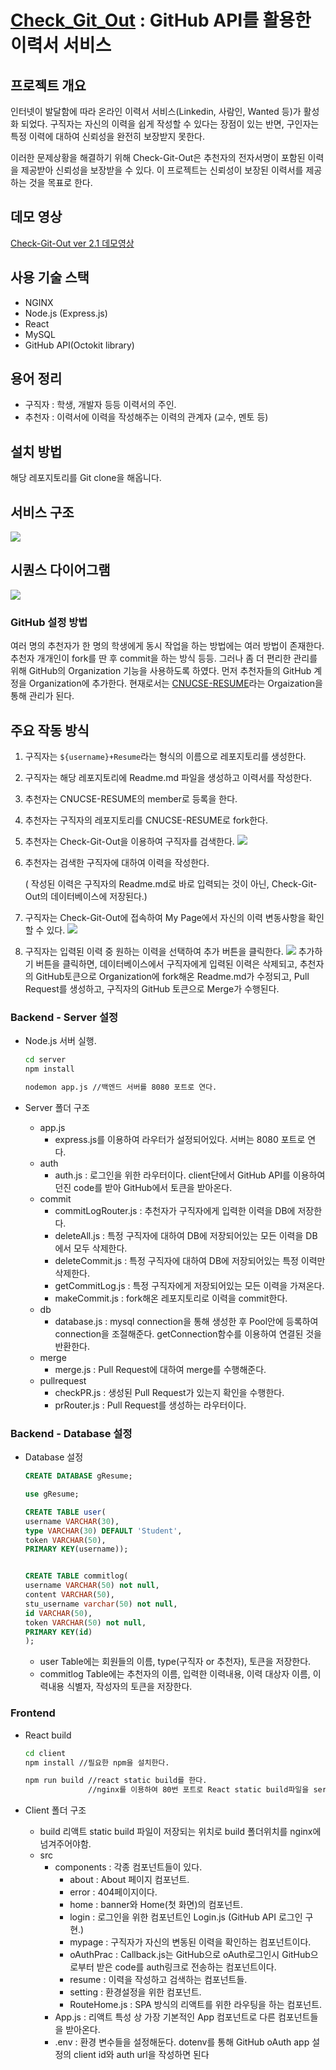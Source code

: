 # [Check_Git_Out](http://checkgitout.com) : GitHub API를 활용한 이력서 서비스

## 프로젝트 개요

인터넷이 발달함에 따라 온라인 이력서 서비스(Linkedin, 사람인, Wanted 등)가 활성화 되었다.
구직자는 자신의 이력을 쉽게 작성할 수 있다는 장점이 있는 반면, 구인자는 특정 이력에 대하여 신뢰성을 완전히 보장받지 못한다.

이러한 문제상황을 해결하기 위해 Check-Git-Out은 추천자의 전자서명이 포함된 이력을 제공받아 신뢰성을 보장받을 수 있다.
이 프로젝트는 신뢰성이 보장된 이력서를 제공하는 것을 목표로 한다.

## 데모 영상

[Check-Git-Out ver 2.1 데모영상](https://www.youtube.com/watch?v=_vczlV2JfGU&ab_channel=HyunsooKim)

## 사용 기술 스택

- NGINX
- Node.js (Express.js)
- React
- MySQL
- GitHub API(Octokit library)

## 용어 정리

- 구직자 : 학생, 개발자 등등 이력서의 주인.
- 추천자 : 이력서에 이력을 작성해주는 이력의 관계자 (교수, 멘토 등)

## 설치 방법

해당 레포지토리를 Git clone을 해옵니다.

## 서비스 구조

<img src ="./Asset/architecture.png">

## 시퀀스 다이어그램

<img src ="./Asset/seq.png">

### GitHub 설정 방법

여러 명의 추천자가 한 명의 학생에게 동시 작업을 하는 방법에는 여러 방법이 존재한다. 추천자 개개인이 fork를 딴 후 commit을 하는 방식 등등.
그러나 좀 더 편리한 관리를 위해 GitHub의 Organization 기능을 사용하도록 하였다.
먼저 추천자들의 GitHub 계정을 Organization에 추가한다. 현재로서는 [CNUCSE-RESUME](https://github.com/CNUCSE-RESUME)라는 Orgaization을 통해 관리가 된다.

## 주요 작동 방식

1. 구직자는 `${username}+Resume`라는 형식의 이름으로 레포지토리를 생성한다.
2. 구직자는 해당 레포지토리에 Readme.md 파일을 생성하고 이력서를 작성한다.
3. 추천자는 CNUCSE-RESUME의 member로 등록을 한다.
4. 추천자는 구직자의 레포지토리를 CNUCSE-RESUME로 fork한다.
5. 추천자는 Check-Git-Out을 이용하여 구직자를 검색한다.
   <img src ="./Asset/searchUser.png">

6. 추천자는 검색한 구직자에 대하여 이력을 작성한다.

   ( 작성된 이력은 구직자의 Readme.md로 바로 입력되는 것이 아닌, Check-Git-Out의
   데이터베이스에 저장된다.)

7. 구직자는 Check-Git-Out에 접속하여 My Page에서 자신의 이력 변동사항을 확인할 수 있다.
   <img src ="./Asset/checkPage.png">

8. 구직자는 입력된 이력 중 원하는 이력을 선택하여 추가 버튼을 클릭한다.
   <img src ="./Asset/addCommit.png">
   추가하기 버튼을 클릭하면, 데이터베이스에서 구직자에게 입력된 이력은 삭제되고, 추천자의 GitHub토큰으로 Organization에 fork해온 Readme.md가 수정되고, Pull Request를 생성하고, 구직자의 GitHub 토큰으로 Merge가 수행된다.

### Backend - Server 설정

- Node.js 서버 실행.

  ```bash
  cd server
  npm install

  nodemon app.js //백엔드 서버를 8080 포트로 연다.
  ```

- Server 폴더 구조

  - app.js
    - express.js를 이용하여 라우터가 설정되어있다. 서버는 8080 포트로 연다.
  - auth
    - auth.js : 로그인을 위한 라우터이다. client단에서 GitHub API를 이용하여 던진 code를 받아 GitHub에서 토큰을 받아온다.
  - commit
    - commitLogRouter.js : 추천자가 구직자에게 입력한 이력을 DB에 저장한다.
    - deleteAll.js : 특정 구직자에 대하여 DB에 저장되어있는 모든 이력을 DB에서 모두 삭제한다.
    - deleteCommit.js : 특정 구직자에 대하여 DB에 저장되어있는 특정 이력만 삭제한다.
    - getCommitLog.js : 특정 구직자에게 저장되어있는 모든 이력을 가져온다.
    - makeCommit.js : fork해온 레포지토리로 이력을 commit한다.
  - db
    - database.js : mysql connection을 통해 생성한 후 Pool안에 등록하여
      connection을 조절해준다. getConnection함수를 이용하여 연결된 것을 반환한다.
  - merge
    - merge.js : Pull Request에 대하여 merge를 수행해준다.
  - pullrequest
    - checkPR.js : 생성된 Pull Request가 있는지 확인을 수행한다.
    - prRouter.js : Pull Request를 생성하는 라우터이다.

### Backend - Database 설정

- Database 설정

  ```sql
  CREATE DATABASE gResume;

  use gResume;

  CREATE TABLE user(
  username VARCHAR(30),
  type VARCHAR(30) DEFAULT 'Student',
  token VARCHAR(50),
  PRIMARY KEY(username));


  CREATE TABLE commitlog(
  username VARCHAR(50) not null,
  content VARCHAR(50),
  stu_username varchar(50) not null,
  id VARCHAR(50),
  token VARCHAR(50) not null,
  PRIMARY KEY(id)
  );
  ```

  - user Table에는 회원들의 이름, type(구직자 or 추천자), 토큰을 저장한다.
  - commitlog Table에는 추천자의 이름, 입력한 이력내용, 이력 대상자 이름, 이력내용 식별자, 작성자의 토큰을 저장한다.

### Frontend

- React build

  ```bash
  cd client
  npm install //필요한 npm을 설치한다.
  ```

  ```bash
  npm run build //react static build를 한다.
                //nginx를 이용하여 80번 포트로 React static build파일을 serving한다.
  ```

- Client 폴더 구조
  - build
    리액트 static build 파일이 저장되는 위치로 build 폴더위치를 nginx에 넘겨주어야함.
  - src
    - components : 각종 컴포넌트들이 있다.
      - about : About 페이지 컴포넌트.
      - error : 404페이지이다.
      - home : banner와 Home(첫 화면)의 컴포넌트.
      - login : 로그인을 위한 컴포넌트인 Login.js (GitHub API 로그인 구현.)
      - mypage : 구직자가 자신의 변동된 이력을 확인하는 컴포넌트이다.
      - oAuthPrac : Callback.js는 GitHub으로 oAuth로그인시 GitHub으로부터 받은 code를 auth링크로 전송하는 컴포넌트이다.
      - resume : 이력을 작성하고 검색하는 컴포넌트들.
      - setting : 환경설정을 위한 컴포넌트.
      - RouteHome.js : SPA 방식의 리액트를 위한 라우팅을 하는 컴포넌트.
    - App.js : 리액트 특성 상 가장 기본적인 App 컴포넌트로 다른 컴포넌트들을 받아온다.
    - .env : 환경 변수들을 설정해둔다. dotenv를 통해 GitHub oAuth app 설정의 client id와 auth url을 작성하면 된다
